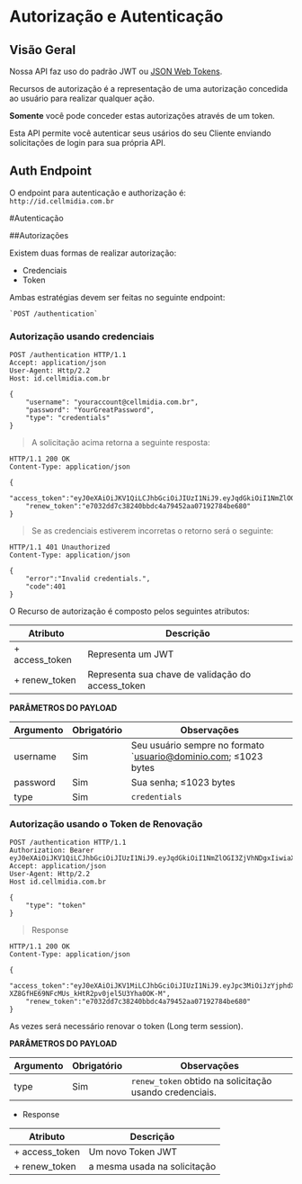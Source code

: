 # Autorização e Autenticação

Visão Geral
-----------

Nossa API faz uso do padrão JWT ou [JSON Web Tokens](https://tools.ietf.org/html/rfc7519).

Recursos de autorização é a representação de uma autorização concedida ao usuário para realizar qualquer ação.

**Somente** você pode conceder estas autorizações através de um token.

Esta API permite você autenticar seus usários do seu Cliente enviando solicitações de login para sua própria API.

Auth Endpoint
---------------

O endpoint para autenticação e authorização é: `http://id.cellmidia.com.br`

#Autenticação

##Autorizações

Existem duas formas de realizar autorização:

* Credenciais
* Token

Ambas estratégias devem ser feitas no seguinte endpoint:

    `POST /authentication`

### Autorização usando credenciais

```http
POST /authentication HTTP/1.1
Accept: application/json
User-Agent: Http/2.2
Host: id.cellmidia.com.br

{
    "username": "youraccount@cellmidia.com.br",
    "password": "YourGreatPassword",
    "type": "credentials"
}
```

> A solicitação acima retorna a seguinte resposta:

```http
HTTP/1.1 200 OK
Content-Type: application/json

{
    "access_token":"eyJ0eXAiOiJKV1QiLCJhbGciOiJIUzI1NiJ9.eyJqdGkiOiI1NmZlOGI3ZjVhNDgxIiwiaXNzIjoiYXBpLmNlbGxtaWRpYS5kZXYiLCJhdWQiOiJodHRwOlwvXC9pZC5jZWxsbWlkaWEuZGV2XC8iLCJ1c2VyIjp7InVzZXJuYW1lIjoiZG9taW5nb3NAY2VsbG1pZGlhLmNvbS5iciJ9LCJleHAiOjE0NTk1MjYwMzF9.lCMFHlPvkTP3DHmpthQQNYXNk8QECPePL2wJW5Mt1IY",
    "renew_token":"e7032dd7c38240bbdc4a79452aa07192784be680"
}
```
> Se as credenciais estiverem incorretas  o retorno será o seguinte:

```http
HTTP/1.1 401 Unauthorized
Content-Type: application/json

{
    "error":"Invalid credentials.",
    "code":401
}
```

O Recurso de autorização é composto pelos seguintes atributos:

Atributo | Descrição
-------- | ---------
+ access_token | Representa um JWT
+ renew_token  | Representa sua chave de validação do access_token


 **PARÂMETROS DO PAYLOAD**

Argumento | Obrigatório | Observações
--------- | ----------- | -----------
username | Sim | Seu usuário sempre no formato `usuario@dominio.com; ≤1023 bytes
password | Sim | Sua senha; ≤1023 bytes
type | Sim | `credentials`

### Autorização usando o Token de Renovação

```http
POST /authentication HTTP/1.1
Authorization: Bearer eyJ0eXAiOiJKV1QiLCJhbGciOiJIUzI1NiJ9.eyJqdGkiOiI1NmZlOGI3ZjVhNDgxIiwiaXNzIjoiYXBpLmNlbGxtaWRpYS5kZXYiLCJhdWQiOiJodHRwOlwvXC9pZC5jZWxsbWlkaWEuZGV2XC8iLCJ1c2VyIjp7InVzZXJuYW1lIjoiZG9taW5nb3NAY2VsbG1pZGlhLmNvbS5iciJ9LCJleHAiOjE0NTk1MjYwMzF9.lCMFHlPvkTP3DHmpthQQNYXNk8QECPePL2wJW5Mt1IY
Accept: application/json
User-Agent: Http/2.2
Host id.cellmidia.com.br

{
    "type": "token"
}
```
> Response

```http
HTTP/1.1 200 OK
Content-Type: application/json

{
    "access_token":"eyJ0eXAiOiJKV1MiLCJhbGciOiJIUzI1NiJ9.eyJpc3MiOiJzYjphdXRoOnN0YWdpbmciLCJqdGkiOiI1NTY0ZDhlYTU5MDYyIiwidXNlciI6eyJpZCI6MiwidXNlcm5hbWUiOiJhZG1pbkBzb2NpYWxiYXNlLmxvY2FsIiwiZW1haWwiOiJhZG1pbkBzb2NpYWxiYXNlLmNvbS5iciIsIm5hbWUiOiJBZG1pbiJ9LCJuZXR3b3JrIjp7ImlkIjoxLCJuYW1lIjoiU29jaWFsQmFzZSBWMyIsInJlc291cmNlIjoiZGV2LXNvY2lhbGJhc2UiLCJhcG4iOiJodHRwOlwvXC9sb2NhbGhvc3Q6OTAwNSJ9LCJleHAiOjE0MzI2NzYwOTB9.9ijI-XZ8GfHE69NFcMUs_kHtR2pv0jel5U3Yha0OK-M",
    "renew_token":"e7032dd7c38240bbdc4a79452aa07192784be680"
}
```

As vezes será necessário renovar o token (Long term session).

 **PARÂMETROS DO PAYLOAD**

Argumento | Obrigatório | Observações
--------- | ----------- | -----------
type | Sim | `renew_token` obtido na solicitação usando credenciais.


* Response

Atributo | Descrição
-------- | ---------
+ access_token | Um novo Token JWT
+ renew_token  | a mesma usada na solicitação
